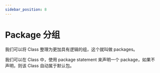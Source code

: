 ```yaml
---
sidebar_position: 8
---
```


# Package 分组

我们可以将 Class 整理为更加具有逻辑的组，这个就叫做 packages。

我们可以在 Class 中，使用 package statement 来声明一个 package，如果不声明，则该 Class 自动属于默认包。
